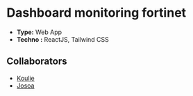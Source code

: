 # Dashboard monitoring fortinet

- **Type:** Web App
- **Techno :** ReactJS, Tailwind CSS

## Collaborators

- [Koulie](https://github.com/koulienathalie)
- [Josoa](https://github.com/Josoa886)
